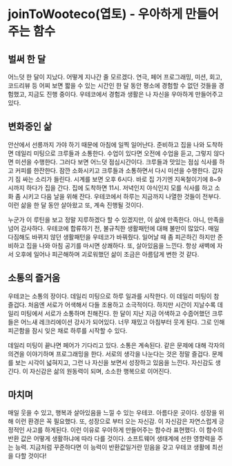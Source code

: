 # joinToWooteco(엽토) - 우아하게 만들어주는 함수

## 벌써 한 달

어느덧 한 달이 지났다. 어떻게 지나간 줄 모르겠다. 연극, 페어 프로그래밍, 미션, 회고, 코드리뷰 등 어찌 보면 짧을 수 있는 시간인 한 달 동안 평소에 경험할 수 없던 것들을 경험했고, 지금도 진행 중이다. 우테코에서 경험과 생활은 나 자신을 우아하게 만들어주고 있다.

## 변화중인 삶

안산에서 선릉까지 가야 하기 때문에 아침에 일찍 일어난다. 준비하고 집을 나와 도착하면 데일리 미팅으로 크루들과 소통한다. 수업이 있다면 오전에 수업을 듣고, 그렇지 않다면 미션을 수행한다. 그러다 보면 어느덧 점심시간이다. 크루들과 맛있는 점심 식사를 하고 커피를 한잔한다. 잠깐 소화시키고 크루들과 소통하면서 다시 미션을 수행한다. 갑자기 짐 싸는 소리가 들린다. 시계를 보면 오후 6시다. 바로 집 가기엔 지옥철이기에 8~9시까지 하다가 집을 간다. 집에 도착하면 11시. 저녁인지 야식인지 모를 식사를 하고 소화 좀 시키고 다음 날을 위해 잔다. 우테코에서 하루는 지금까지 나열한 것들이 전부다. 이런 삶을 한 달 동안 살아왔고 또, 계속 진행될 것이다.

누군가 이 루틴을 보고 정말 지루하겠다 할 수 있겠지만, 이 삶에 만족한다. 아니, 만족을 넘어 감사하다. 우테코에 합류하기 전, 불규칙한 생활패턴에 대해 불만이 많았다. 매일 다짐해도 바뀌지 않던 생활패턴을 우테코가 바꿔줬다. 일어날 때 좀 피곤하긴 하지만 준비하고 집을 나와 아침 공기를 마시면 상쾌하다. 또, 살아있음을 느낀다. 항상 새벽에 자서 오후에 일어나 피곤해하며 괴로워했던 삶이 조금은 아름답게 변한 것 같다.

## 소통의 즐거움

우테코는 소통의 장이다. 데일리 미팅으로 하루 일과를 시작한다. 이 데일리 미팅이 참 즐겁다. 처음엔 서로가 어색해서 다들 조용하고 소극적이다. 하지만 시간이 지날수록 데일리 미팅에서 서로가 소통하며 친해진다. 한 달이 지난 지금 어색하고 수줍어했던 크루들은 어느새 레크리에이션 강사가 되어있다. 너무 재밌고 아침부터 웃게 된다. 그로 인해 피곤함을 잠시 잊은 채로 하루를 시작할 수 있다.

데일리 미팅이 끝나면 페어가 기다리고 있다. 소통은 계속된다. 같은 문제에 대해 각자의 의견을 이야기하며 프로그래밍을 한다. 서로의 생각을 나눈다는 것은 정말 즐겁다. 문제를 보는 시각이 넓혀지고, 그런 나 자신을 보면서 성장하고 있음을 느낀다. 자신감도 생긴다. 이 자신감은 삶의 원동력이 되며, 소소한 행복으로 이어진다.

## 마치며

매일 웃을 수 있고, 행복과 살아있음을 느낄 수 있는 우테코. 아름다운 곳이다. 성장을 위해 이런 환경은 꼭 필요했다. 또, 성장으로 부터 오는 자신감. 이 자신감은 자연스럽게 긍정적인 사고를 하게된다. 이런 이유로 우아하게 만들어주는 함수라 표현했다. 이 함수의 반환 값은 어떻게 생활하냐에 따라 다를 것이다. 소프트웨어 생태계에 선한 영향력을 주는 능력. 지금처럼 꾸준하다면 이 능력이 반환값일거란 믿음을 갖고 우테코 생활에 최선을 다할 것이다!
